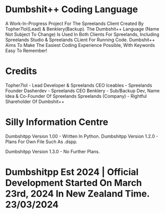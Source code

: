 # Dumbshit++ Coding Language
A Work-In-Progress Project For The Spreelands Client Created By Topher7lol(Lead) & Benklery(Backup).
The Dumbshit++ Language (Name Not Subject To Change) Is Used In Both Clients For Spreelands, Including Spreelands Studio & Spreelands CLient For Running Code.
Dumbshit++ Aims To Make The Easiest Coding Experience Possible, With Keywords Easy To Remember!


# Credits
Topher7lol - Lead Developer & Spreelands CEO
Iceables - Spreelands Founder
Dasherdev - Spreelands CEO
Benklery - Sub/Backup Dev, Name Idea & Co-Founder Of Spreelands
Spreelands (Company) - Rightful Shareholder Of Dumbshit++


# Silly Information Centre
Dumbshitpp Version 1.00 - Written In Python.
Dumbshitpp Version 1.2.0 - Plans For Own File Such As .dspp.

Dumbshitpp Version 1.3.0 - No Further Plans.


# Dumbshitpp Est 2024  |  Official Development Started On March 23rd, 2024 In New Zealand Time. 23/03/2024

